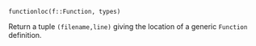 ```
functionloc(f::Function, types)
```

Return a tuple `(filename,line)` giving the location of a generic `Function` definition.
